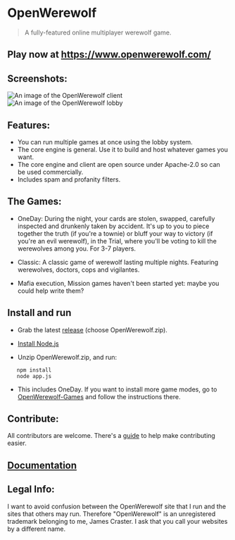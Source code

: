# OpenWerewolf

> A fully-featured online multiplayer werewolf game.

## Play now at https://www.openwerewolf.com/

## Screenshots:
![An image of the OpenWerewolf client](https://github.com/JamesCraster/OpenWerewolf/blob/master/Screenshots/Screenshot.png)
![An image of the OpenWerewolf lobby](https://github.com/JamesCraster/OpenWerewolf/blob/master/Screenshots/Screen%20Shot%202018-08-20%20at%2021.19.07.png)

## Features:
* You can run multiple games at once using the lobby system.
* The core engine is general. Use it to build and host whatever games you want.
* The core engine and client are open source under Apache-2.0 so can be used commercially.
* Includes spam and profanity filters.

## The Games:
* OneDay: During the night, your cards are stolen, swapped, carefully inspected and drunkenly taken by accident.
It's up to you to piece together the truth (if you're a townie) or bluff your way to victory (if you're an evil werewolf),
in the Trial, where you'll be voting to kill the werewolves among you. For 3-7 players.

* Classic: A classic game of werewolf lasting multiple nights. Featuring werewolves, doctors, cops and vigilantes.

* Mafia execution, Mission games haven't been started yet: maybe you could help write them?

## Install and run
* Grab the latest [release](https://github.com/JamesCraster/OpenWerewolf/releases) (choose OpenWerewolf.zip).

* [Install Node.js](https://nodejs.org/en/)  

* Unzip OpenWerewolf.zip, and run: 

```
   npm install
   node app.js
```

* This includes OneDay. If you want to install more game modes, go to [OpenWerewolf-Games](https://github.com/JamesCraster/OpenWerewolf-Games) and follow the instructions there.

## Contribute:
All contributors are welcome. There's a [guide](https://github.com/JamesCraster/OpenWerewolf/wiki/Contributing) to help make contributing easier.

## [Documentation](https://jamescraster.github.io/OpenWerewolf-Releases/index.html)

## Legal Info:

I want to avoid confusion between the OpenWerewolf site that I run and the sites that others may run.
Therefore "OpenWerewolf" is an unregistered trademark belonging to me, James Craster.
I ask that you call your websites by a different name.




